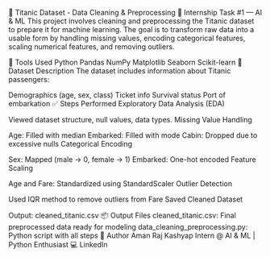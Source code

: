🚢 Titanic Dataset - Data Cleaning & Preprocessing
📌 Internship Task #1 — AI & ML
This project involves cleaning and preprocessing the Titanic dataset to prepare it for machine learning. The goal is to transform raw data into a usable form by handling missing values, encoding categorical features, scaling numerical features, and removing outliers.

🧰 Tools Used
Python
Pandas
NumPy
Matplotlib
Seaborn
Scikit-learn
📂 Dataset Description
The dataset includes information about Titanic passengers:

Demographics (age, sex, class)
Ticket info
Survival status
Port of embarkation
✅ Steps Performed
Exploratory Data Analysis (EDA)

Viewed dataset structure, null values, data types.
Missing Value Handling

Age: Filled with median
Embarked: Filled with mode
Cabin: Dropped due to excessive nulls
Categorical Encoding

Sex: Mapped (male → 0, female → 1)
Embarked: One-hot encoded
Feature Scaling

Age and Fare: Standardized using StandardScaler
Outlier Detection

Used IQR method to remove outliers from Fare
Saved Cleaned Dataset

Output: cleaned_titanic.csv
📦 Output Files
cleaned_titanic.csv: Final preprocessed data ready for modeling
data_cleaning_preprocessing.py: Python script with all steps
🚀 Author
Aman Raj Kashyap
Intern @ AI & ML | Python Enthusiast 💻
LinkedIn
